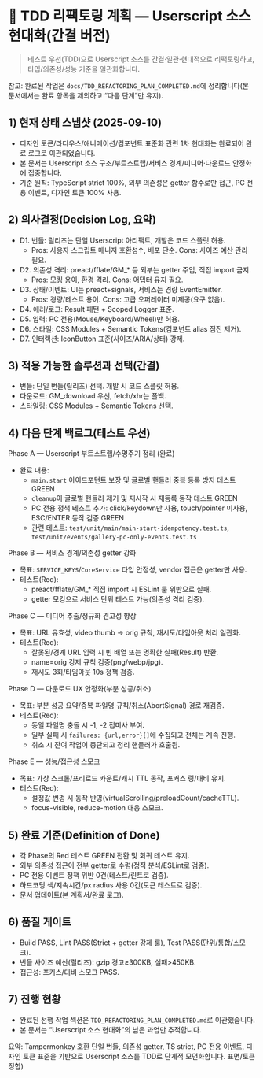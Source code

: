 # 🎨 TDD 리팩토링 계획 — Userscript 소스 현대화(간결 버전)

> 테스트 우선(TDD)으로 Userscript 소스를 간결·일관·현대적으로 리팩토링하고,
> 타입/의존성/성능 기준을 일관화합니다.

참고: 완료된 작업은 `docs/TDD_REFACTORING_PLAN_COMPLETED.md`에 정리합니다(본
문서에서는 완료 항목을 제외하고 “다음 단계”만 유지).

## 1) 현재 상태 스냅샷 (2025-09-10)

- 디자인 토큰/라디우스/애니메이션/컴포넌트 표준화 관련 1차 현대화는 완료되어
  완료 로그로 이관되었습니다.
- 본 문서는 Userscript 소스 구조/부트스트랩/서비스 경계/미디어·다운로드 안정화에
  집중합니다.
- 기준 원칙: TypeScript strict 100%, 외부 의존성은 getter 함수로만 접근, PC 전용
  이벤트, 디자인 토큰 100% 사용.

## 2) 의사결정(Decision Log, 요약)

- D1. 번들: 릴리즈는 단일 Userscript 아티팩트, 개발은 코드 스플릿 허용.
  - Pros: 사용자 스크립트 매니저 호환성↑, 배포 단순. Cons: 사이즈 예산 관리
    필요.
- D2. 의존성 격리: preact/fflate/GM\_\* 등 외부는 getter 주입, 직접 import 금지.
  - Pros: 모킹 용이, 환경 격리. Cons: 어댑터 유지 필요.
- D3. 상태/이벤트: UI는 preact+signals, 서비스는 경량 EventEmitter.
  - Pros: 경량/테스트 용이. Cons: 고급 오퍼레이터 미제공(요구 없음).
- D4. 에러/로그: Result 패턴 + Scoped Logger 표준.
- D5. 입력: PC 전용(Mouse/Keyboard/Wheel)만 허용.
- D6. 스타일: CSS Modules + Semantic Tokens(컴포넌트 alias 점진 제거).
- D7. 인터랙션: IconButton 표준(사이즈/ARIA/상태) 강제.

## 3) 적용 가능한 솔루션과 선택(간결)

- 번들: 단일 번들(릴리즈) 선택. 개발 시 코드 스플릿 허용.
- 다운로드: GM_download 우선, fetch/xhr는 폴백.
- 스타일링: CSS Modules + Semantic Tokens 선택.

## 4) 다음 단계 백로그(테스트 우선)

Phase A — Userscript 부트스트랩/수명주기 정리 (완료)

- 완료 내용:
  - `main.start` 아이드포턴트 보장 및 글로벌 핸들러 중복 등록 방지 테스트 GREEN
  - `cleanup`이 글로벌 핸들러 제거 및 재시작 시 재등록 동작 테스트 GREEN
  - PC 전용 정책 테스트 추가: click/keydown만 사용, touch/pointer 미사용,
    ESC/ENTER 동작 검증 GREEN
  - 관련 테스트: `test/unit/main/main-start-idempotency.test.ts`,
    `test/unit/events/gallery-pc-only-events.test.ts`

Phase B — 서비스 경계/의존성 getter 강화

- 목표: `SERVICE_KEYS`/`CoreService` 타입 안정성, vendor 접근은 getter만 사용.
- 테스트(Red):
  - preact/fflate/GM\_\* 직접 import 시 ESLint 룰 위반으로 실패.
  - getter 모킹으로 서비스 단위 테스트 가능(의존성 격리 검증).

Phase C — 미디어 추출/정규화 견고성 향상

- 목표: URL 유효성, video thumb → orig 규칙, 재시도/타임아웃 처리 일관화.
- 테스트(Red):
  - 잘못된/경계 URL 입력 시 빈 배열 또는 명확한 실패(Result) 반환.
  - name=orig 강제 규칙 검증(png/webp/jpg).
  - 재시도 3회/타임아웃 10s 정책 검증.

Phase D — 다운로드 UX 안정화(부분 성공/취소)

- 목표: 부분 성공 요약/중복 파일명 규칙/취소(AbortSignal) 경로 재검증.
- 테스트(Red):
  - 동일 파일명 충돌 시 -1, -2 접미사 부여.
  - 일부 실패 시 `failures: {url,error}[]`에 수집되고 전체는 계속 진행.
  - 취소 시 잔여 작업이 중단되고 정리 핸들러가 호출됨.

Phase E — 성능/접근성 스모크

- 목표: 가상 스크롤/프리로드 카운트/캐시 TTL 동작, 포커스 링/대비 유지.
- 테스트(Red):
  - 설정값 변경 시 동작 반영(virtualScrolling/preloadCount/cacheTTL).
  - focus-visible, reduce-motion 대응 스모크.

## 5) 완료 기준(Definition of Done)

- 각 Phase의 Red 테스트 GREEN 전환 및 회귀 테스트 유지.
- 외부 의존성 접근이 전부 getter로 수렴(정적 분석/ESLint로 검증).
- PC 전용 이벤트 정책 위반 0건(테스트/린트로 검증).
- 하드코딩 색/지속시간/px radius 사용 0건(토큰 테스트로 검증).
- 문서 업데이트(본 계획서/완료 로그).

## 6) 품질 게이트

- Build PASS, Lint PASS(Strict + getter 강제 룰), Test PASS(단위/통합/스모크).
- 번들 사이즈 예산(릴리즈): gzip 경고≥300KB, 실패>450KB.
- 접근성: 포커스/대비 스모크 PASS.

## 7) 진행 현황

- 완료된 선행 작업 섹션은 `TDD_REFACTORING_PLAN_COMPLETED.md`로 이관했습니다.
- 본 문서는 “Userscript 소스 현대화”의 남은 과업만 추적합니다.

요약: Tampermonkey 호환 단일 번들, 의존성 getter, TS strict, PC 전용 이벤트,
디자인 토큰 표준을 기반으로 Userscript 소스를 TDD로 단계적 모던화합니다.
표면/토큰 정합)
